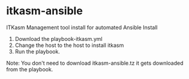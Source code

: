 # itkasm-ansible
ITKasm Management tool install for automated Ansible Install

1. Download the playbook-itkasm.yml
2. Change the host to the host to install itkasm
3. Run the playbook. 

Note: You don't need to download itkasm-ansible.tz
it gets downloaded from the playbook.
